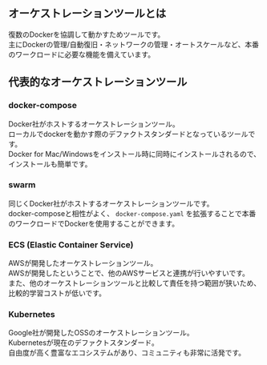 ## オーケストレーションツールとは
復数のDockerを協調して動かすためツールです。  
主にDockerの管理/自動復旧・ネットワークの管理・オートスケールなど、本番のワークロードに必要な機能を備えています。

## 代表的なオーケストレーションツール
### docker-compose
Docker社がホストするオーケストレーションツール。  
ローカルでdockerを動かす際のデファクトスタンダードとなっているツールです。  
Docker for Mac/Windowsをインストール時に同時にインストールされるので、インストールも簡単です。  

### swarm
同じくDocker社がホストするオーケストレーションツールです。  
docker-composeと相性がよく、 `docker-compose.yaml` を拡張することで本番のワークロードでDockerを使用することができます。  

### ECS (Elastic Container Service)
AWSが開発したオーケストレーションツール。  
AWSが開発したということで、他のAWSサービスと連携が行いやすいです。  
また、他のオーケストレーションツールと比較して責任を持つ範囲が狭いため、比較的学習コストが低いです。

### Kubernetes
Google社が開発したOSSのオーケストレーションツール。  
Kubernetesが現在のデファクトスタンダード。  
自由度が高く豊富なエコシステムがあり、コミュニティも非常に活発です。
